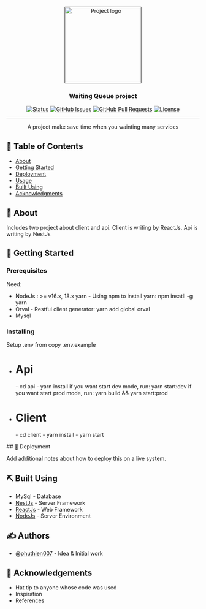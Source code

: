 <p align="center">
  <a href="" rel="noopener">
 <img width=200px height=200px src="https://github.com/phuthien007/Waiting-Queue/blob/master/client/public/resources/images/tf-logo.svg" alt="Project logo"></a>
</p>

<h3 align="center">Waiting Queue project</h3>

<div align="center">

[![Status](https://img.shields.io/badge/status-active-success.svg)]()
[![GitHub Issues](https://img.shields.io/github/issues/kylelobo/The-Documentation-Compendium.svg)](https://github.com/kylelobo/The-Documentation-Compendium/issues)
[![GitHub Pull Requests](https://img.shields.io/github/issues-pr/kylelobo/The-Documentation-Compendium.svg)](https://github.com/kylelobo/The-Documentation-Compendium/pulls)
[![License](https://img.shields.io/badge/license-MIT-blue.svg)](/LICENSE)

</div>

---

<p align="center"> 
A project make save time when you wainting many services
    <br> 
</p>

## 📝 Table of Contents

- [About](#about)
- [Getting Started](#getting_started)
- [Deployment](#deployment)
- [Usage](#usage)
- [Built Using](#built_using)
- [Acknowledgments](#acknowledgement)

## 🧐 About <a name = "about"></a>

Includes two project about client and api.
Client is writing by ReactJs.
Api is writing by NestJs

## 🏁 Getting Started <a name = "getting_started"></a>

### Prerequisites

Need:

- NodeJs : >= v16.x, 18.x
  yarn - Using npm to install yarn: npm insatll -g yarn
- Orval - Restful client generator: yarn add global orval
- Mysql

### Installing

<p> Setup .env from copy .env.example </p>
<ul>
<li>
<h1> 
  Api
</h1>
<p>
  - cd api
  - yarn install
  if you want start dev mode, run: yarn start:dev
  if you want start prod mode, run: yarn build && yarn start:prod
</p>
</li>
<li>
<h1> 
  Client
</h1>
<p>
  - cd client
  - yarn install
  - yarn start
</p>
</li>
</ul>
## 🚀 Deployment <a name = "deployment"></a>

Add additional notes about how to deploy this on a live system.

## ⛏️ Built Using <a name = "built_using"></a>

- [MySql](https://www.mysql.com/) - Database
- [NestJs](https://nestjs.com/) - Server Framework
- [ReactJs](https://react.dev/) - Web Framework
- [NodeJs](https://nodejs.org/en/) - Server Environment

## ✍️ Authors <a name = "authors"></a>

- [@phuthien007](https://github.com/phuthien007) - Idea & Initial work

## 🎉 Acknowledgements <a name = "acknowledgement"></a>

- Hat tip to anyone whose code was used
- Inspiration
- References
